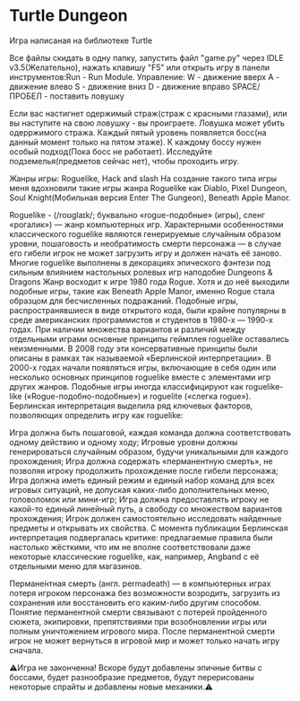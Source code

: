 # Turtle Dungeon
Игра написаная на библиотеке Turtle

Все файлы скидать в одну папку, запустить файл "game.py" через IDLE v3.5(Желательно), нажать клавишу "F5" или открыть игру в панели инструментов:Run - Run Module.
Управление:
W - движение вверх
A - движение влево
S - движение вниз
D - движение вправо
SPACE/ПРОБЕЛ - поставить ловушку

Если вас настигнет одержимый страж(страж с красными глазами), или вы наступите на свою ловушку - вы проиграете. Ловушка может убить одерржимого стража. Каждый пятый уровень
появляется босс(на данный момент только на пятом этаже). К каждому боссу нужен особый подход(Пока босс не работает). Исследуйте подземелья(предметов сейчас нет), чтобы проходить
игру.

Жанры игры: Roguelike, Hack and slash
На создание такого типа игры меня вдохновили такие игры жанра Roguelike как Diablo, Pixel Dungeon, Soul Knight(Мобильная версия Enter The Gungeon), Beneath Apple Manor.

Roguelike - (/roʊɡlaɪk/; буквально «rogue-подобные» (игры), сленг «рогалик») — жанр компьютерных игр. Характерными особенностями классического roguelike являются генерируемые
случайным образом уровни, пошаговость и необратимость смерти персонажа — в случае его гибели игрок не может загрузить игру и должен начать её заново.
Многие roguelike выполнены в декорациях эпического фэнтези под сильным влиянием настольных ролевых игр наподобие Dungeons & Dragons
Жанр восходит к игре 1980 года Rogue. Хотя и до неё выходили подобные игры, такие как Beneath Apple Manor, именно Rogue стала образцом для бесчисленных подражаний.
Подобные игры, распространявшиеся в виде открытого кода, были крайне популярны в среде американских программистов и студентов в 1980-х — 1990-х годах.
При наличии множества вариантов и различий между отдельными играми основные принципы геймплея roguelike оставались неизменными. В 2008 году эти консервативные принципы были
описаны в рамках так называемой «Берлинской интерпретации».
В 2000-х годах начали появляться игры, включающие в себя один или несколько основных принципов roguelike вместе с элементами игр других жанров. Подобные игры иногда
классифицируют как roguelike-like («Rogue-подобно-подобные») и roguelite («слегка rogue»).
Берлинская интерпретация выделила ряд ключевых факторов, позволяющих определить игру как roguelike:

Игра должна быть пошаговой, каждая команда должна соответствовать одному действию и одному ходу;
Игровые уровни должны генерироваться случайным образом, будучи уникальными для каждого прохождения;
Игра должна содержать «перманентную смерть», не позволяя игроку продолжить прохождение после гибели персонажа;
Игра должна иметь единый режим и единый набор команд для всех игровых ситуаций, не допуская каких-либо дополнительных меню, головоломок или мини-игр;
Игра должна предоставлять игроку не какой-то единый линейный путь, а свободу со множеством вариантов прохождения;
Игрок должен самостоятельно исследовать найденные предметы и открывать их свойства.
С момента публикации Берлинская интерпретация подвергалась критике: предлагаемые правила были настолько жёсткими, что им не вполне соответствовали даже некоторые классические
roguelike, как, например, Angband с её отдельными меню для магазинов.

Пермане́нтная смерть (англ. permadeath) — в компьютерных играх потеря игроком персонажа без возможности возродить, загрузить из сохранения или восстановить его каким-либо
другим способом. Понятие перманентной смерти связывают с потерей пройденного сюжета, экипировки, препятствиями при возобновлении игры или полным уничтожением игрового мира.
После перманентной смерти игрок не может вернуться в игровой мир и может только начать игру сначала.

⚠️Игра не законченна! Вскоре будут добавлены эпичные битвы с боссами, будет разнообразие предметов, будут перерисованы некоторые спрайты и добавлены новые механики.⚠️
